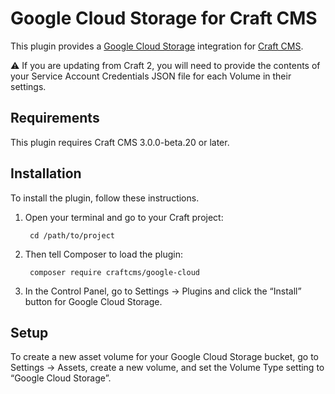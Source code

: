 Google Cloud Storage for Craft CMS
=======================

This plugin provides a [Google Cloud Storage](https://cloud.google.com/storage/) integration for [Craft CMS](https://craftcms.com/).

:warning: If you are updating from Craft 2, you will need to provide the contents of your Service Account Credentials JSON file for each Volume in their settings.

## Requirements

This plugin requires Craft CMS 3.0.0-beta.20 or later.

## Installation

To install the plugin, follow these instructions.

1. Open your terminal and go to your Craft project:

        cd /path/to/project

2. Then tell Composer to load the plugin:

        composer require craftcms/google-cloud

3. In the Control Panel, go to Settings → Plugins and click the “Install” button for Google Cloud Storage.

## Setup

To create a new asset volume for your Google Cloud Storage bucket, go to Settings → Assets, create a new volume, and set the Volume Type setting to “Google Cloud Storage”.
